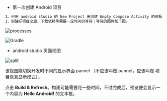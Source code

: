 
- 第一次创建 Android 项目

```tex
1、利用 android studio 的 New Project 来创建 Empty Compose Activity 的模板（左边栏要选择  Phone and Tablet （手机 和 平板））；
2、创建好项目之后，下载依赖等需要一定时间的等待；等待的图片如下图。
```

![processes](/processes.png)

![Gradle](/Gradle.png)

- android studio 页面视图

![split](/split.png)

该视图能切换开发时不同的显示界面 pannel （不应该叫做 pannel，应该叫做 项目信息显示模式）。

点击 **Build & Refresh**。构建可能需要花一些时间，不过完成后，预览便会显示一个内容为 **Hello Android!** 的文本框。



